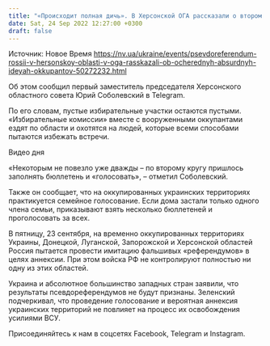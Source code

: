```yaml
---
title: "«Происходит полная дичь». В Херсонской ОГА рассказали о втором дне российского псевдореферендума"
date: Sat, 24 Sep 2022 12:27:00 +0300
draft: false
---
```

Источник: Новое Время https://nv.ua/ukraine/events/psevdoreferendum-rossii-v-hersonskoy-oblasti-v-oga-rasskazali-ob-ocherednyh-absurdnyh-ideyah-okkupantov-50272232.html


Об этом сообщил первый заместитель председателя Херсонского областного совета Юрий Соболевский в Telegram.

По его словам, пустые избирательные участки остаются пустыми. «Избирательные комиссии» вместе с вооруженными оккупантами ездят по области и охотятся на людей, которые всеми способами пытаются избежать встречи.

 Видео дня   

«Некоторым не повезло уже дважды – по второму кругу пришлось заполнять бюллетень и «голосовать», – отметил Соболевский.

Также он сообщает, что на оккупированных украинских территориях практикуется семейное голосование. Если дома застали только одного члена семьи, приказывают взять несколько бюллетеней и проголосовать за всех.

В пятницу, 23 сентября, на временно оккупированных территориях Украины, Донецкой, Луганской, Запорожской и Херсонской областей Россия пытается провести имитацию фальшивых «референдумов» в целях аннексии. При этом войска РФ не контролируют полностью ни одну из этих областей.

Украина и абсолютное большинство западных стран заявили, что результаты псевдореферендумов не будут признаны. Зеленский подчеркивал, что проведение голосование и вероятная аннексия украинских территорий не повлияет на процесс их освобождения усилиями ВСУ.

Присоединяйтесь к нам в соцсетях Facebook, Telegram и Instagram.

